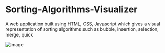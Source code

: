 # Sorting-Algorithms-Visualizer
A web application built using HTML, CSS, Javascript which gives a visual representation of sorting algorithms such as bubble, insertion, selection, merge, quick

![image](https://user-images.githubusercontent.com/85495621/183059749-872678f5-cec5-45db-a8d7-1b5252098a4e.png)
